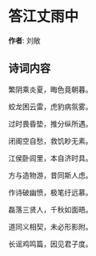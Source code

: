 # 答江丈雨中

**作者**: 刘敞

## 诗词内容

繁阴乘炎夏，晦色竟朝暮。

蛟龙困云雷，虎豹病氛雾。

过时畏昏垫，推分纵所遇。

闭阁空自愁，救饥眇无素。

江侯卧闾里，本自济时具。

方与造物游，昔同斯人虑。

作诗破幽愤，极笔纡远慕。

磊落三贤人，千秋如面晤。

道同义相契，未必形影附。

长谣鸡鸣篇，因见君子度。

